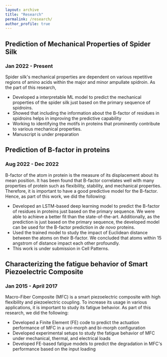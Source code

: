 ```yaml
---
layout: archive
title: "Research"
permalink: /research/
author_profile: true
---
```


## Prediction of Mechanical Properties of Spider Silk
### Jan 2022 - Present
Spider silk's mechanical properties are dependent on various repetitive regions of amino acids within the major and minor ampullate spidroin. As the part of this research,
* Developed a interpretable ML model to predict the mechanical properties of the spider silk just based on the primary sequence of spidroins. 
* Showed that including the information about the B-factor of residues in spidroins helps in improving the predictive capability
* Working to identifying the motifs in proteins that prominently contribute to various mechanical properties. 
* Manuscript is under preparation

## Prediction of B-factor in proteins
### Aug 2022 - Dec 2022
B-factor of the atom in protein is the measure of its displacement about its mean position. It has been found that B-factor correlates well with many properties of protein such as flexibility, stability, and mechanical properties. Therefore, it is important to have a good predictive model for the B-factor. Hence, as part of this work, we did the following:
* Developed an LSTM-based deep learning model to predict the B-factor of residues in proteins just based on the primary sequence. We were able to achieve a better fit than the state-of-the-art. Additionally, as the prediction is just based on the primary sequence, the developed model can be used for the B-factor prediction in *de novo* proteins.
* Used the trained model to study the impact of Euclidean distance between the atoms on their B-factor. We concluded that atoms within 15 angstrom of distance impact each other profoundly. 
* This work is under submission in Cell Patterns.
  

## Characterizing the fatigue behavior of Smart Piezoelectric Composite
### Jan 2015 - April 2017
Macro-Fiber Composite (MFC) is a smart piezoelectric composite with high flexibility and piezoelectric coupling. To increase its usage in various applications, it is important to study its fatigue behavior. As part of this research, we did the following:
* Developed a Finite Element (FE) code to predict the actuation performance of MFC in a uni-morph and bi-morph configuration 
* Developed experimental setups to study the fatigue behavior of MFC under mechanical, thermal, and electrical loads
* Developed FE-based fatigue models to predict the degradation in MFC's performance based on the input loading